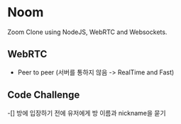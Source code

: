 # Noom

Zoom Clone using NodeJS, WebRTC and Websockets.

## WebRTC

- Peer to peer (서버를 통하지 않음 -> RealTime and Fast)

## Code Challenge

-[] 방에 입장하기 전에 유저에게 방 이름과 nickname을 묻기
